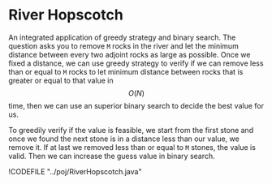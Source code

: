 # River Hopscotch

An integrated application of greedy strategy and binary search. The question asks you to remove
`M` rocks in the river and let the minimum distance between every two adjoint rocks as large as possible.
Once we fixed a distance, we can use greedy strategy to verify if we can remove less than or equal to `M`
rocks to let minimum distance between rocks that is greater or equal to that value in $$O(N)$$ time,
then we can use an superior binary search to decide the best value for us.

To greedily verify if the value is feasible, we start from the first stone and once we found the next stone
is in a distance less than our value, we remove it. If at last we removed less than or equal to `M` stones,
the value is valid. Then we can increase the guess value in binary search.

!CODEFILE "../poj/RiverHopscotch.java"
